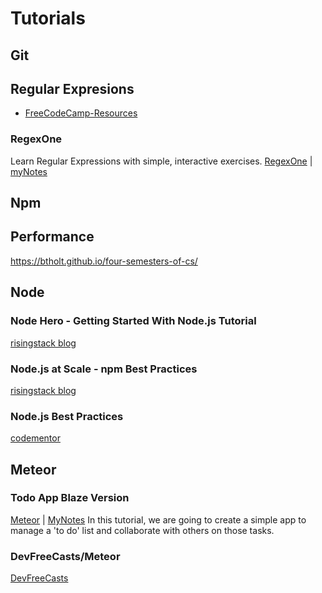# Tutorials
## Git

## Regular Expresions
* [FreeCodeCamp-Resources](https://github.com/FreeCodeCamp/FreeCodeCamp/wiki/JS-Regex-Resources)

### RegexOne
Learn Regular Expressions with simple, interactive exercises.
[RegexOne](https://regexone.com/) | [myNotes](regex-one-md)

## Npm

## Performance
https://btholt.github.io/four-semesters-of-cs/

## Node
### Node Hero - Getting Started With Node.js Tutorial
[risingstack blog](https://blog.risingstack.com/node-hero-tutorial-getting-started-with-node-js/)

### Node.js at Scale - npm Best Practices
[risingstack blog](https://blog.risingstack.com/nodejs-at-scale-npm-best-practices/)

### Node.js Best Practices
[codementor](https://www.codementor.io/nodejs/tutorial/nodejs-best-practices)

## Meteor
### Todo App Blaze Version
[Meteor](https://www.meteor.com/tutorials/blaze/creating-an-app) | [MyNotes](meteor-todo-app-blaze.md)
In this tutorial, we are going to create a simple app to manage a 'to do' list and collaborate with others on those tasks.  

### DevFreeCasts/Meteor
[DevFreeCasts](https://devfreecasts.org/meteor/)